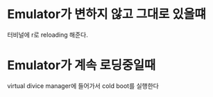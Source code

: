 # Emulator가 변하지 않고 그대로 있을떄
터비널에 r로 reloading 해준다.

# Emulator가 계속 로딩중일때
virtual divice manager에 들어가서 cold boot를 실행한다

